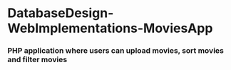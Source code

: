 # DatabaseDesign-WebImplementations-MoviesApp

### PHP application where users can upload movies, sort movies and filter movies

